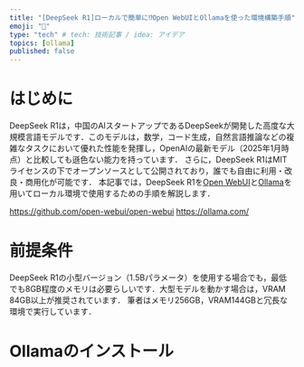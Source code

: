 ```yaml
---
title: "[DeepSeek R1]ローカルで簡単に⁉︎Open WebUIとOllamaを使った環境構築手順"
emoji: "🧠"
type: "tech" # tech: 技術記事 / idea: アイデア
topics: [ollama]
published: false
---
```


# はじめに
DeepSeek R1は，中国のAIスタートアップであるDeepSeekが開発した高度な大規模言語モデルです．このモデルは，数学，コード生成，自然言語推論などの複雑なタスクにおいて優れた性能を発揮し，OpenAIの最新モデル（2025年1月時点）と比較しても遜色ない能力を持っています．
さらに，DeepSeek R1はMITライセンスの下でオープンソースとして公開されており，誰でも自由に利用・改良・商用化が可能です．
本記事では，DeepSeek R1を[Open WebUI](https://github.com/open-webui/open-webui)と[Ollama](https://ollama.com/)を用いてローカル環境で使用するための手順を解説します．

https://github.com/open-webui/open-webui
https://ollama.com/

# 前提条件
DeepSeek R1の小型バージョン（1.5Bパラメータ）を使用する場合でも，最低でも8GB程度のメモリは必要らしいです．大型モデルを動かす場合は，VRAM 84GB以上が推奨されています．
筆者はメモリ256GB，VRAM144GBと冗長な環境で実行しています．

# Ollamaのインストール

